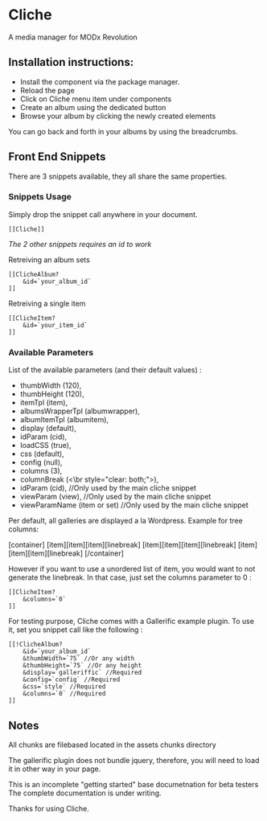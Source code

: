 # Cliche #

A media manager for MODx Revolution

## Installation instructions: ##

- Install the component via the package manager.
- Reload the page
- Click on Cliche menu item under components
- Create an album using the dedicated button
- Browse your album by clicking the newly created elements

You can go back and forth in your albums by using the breadcrumbs.

## Front End Snippets ##

There are 3 snippets available, they all share the same properties.

### Snippets Usage ###

Simply drop the snippet call anywhere in your document.

```
[[Cliche]]
```

*The 2 other snippets requires an id to work*

Retreiving an album sets
```
[[ClicheAlbum? 
    &id=`your_album_id`
]]
```

Retreiving a single item
```
[[ClicheItem? 
    &id=`your_item_id`
]]
```

### Available Parameters ###

List of the available parameters (and their default values) :

- thumbWidth (120),
- thumbHeight (120),			
- itemTpl (item),
- albumsWrapperTpl (albumwrapper),
- albumItemTpl (albumitem),
- display (default),	
- idParam (cid),
- loadCSS (true),
- css (default),
- config (null),
- columns (3),
- columnBreak (<\br style="clear: both;">),
- idParam (cid), //Only used by the main cliche snippet
- viewParam (view), //Only used by the main cliche snippet
- viewParamName (item or set) //Only used by the main cliche snippet

Per default, all galleries are displayed a la Wordpress.
Example for tree columns:

[container]
[item][item][item][linebreak]
[item][item][item][linebreak]
[item][item][item][linebreak]
[/container]

However if you want to use a unordered list of item, you would want to not generate the linebreak.
In that case, just set the columns parameter to 0 :

```
[[ClicheItem? 
    &columns=`0`
]]
```

For testing purpose, Cliche comes with a Gallerific example plugin.
To use it, set you snippet call like the following :

```
[[!ClicheAlbum?
	&id=`your_album_id`
	&thumbWidth=`75` //Or any width
	&thumbHeight=`75` //Or any height
	&display=`galleriffic` //Required
	&config=`config` //Required
	&css=`style` //Required
	&columns=`0` //Required
]]
```

## Notes ##

All chunks are filebased located in the assets chunks directory

The gallerific plugin does not bundle jquery, therefore, you will need to load it in other way in your page.

This is an incomplete "getting started" base documetnation for beta testers
The complete documentation is under writing.

Thanks for using Cliche.